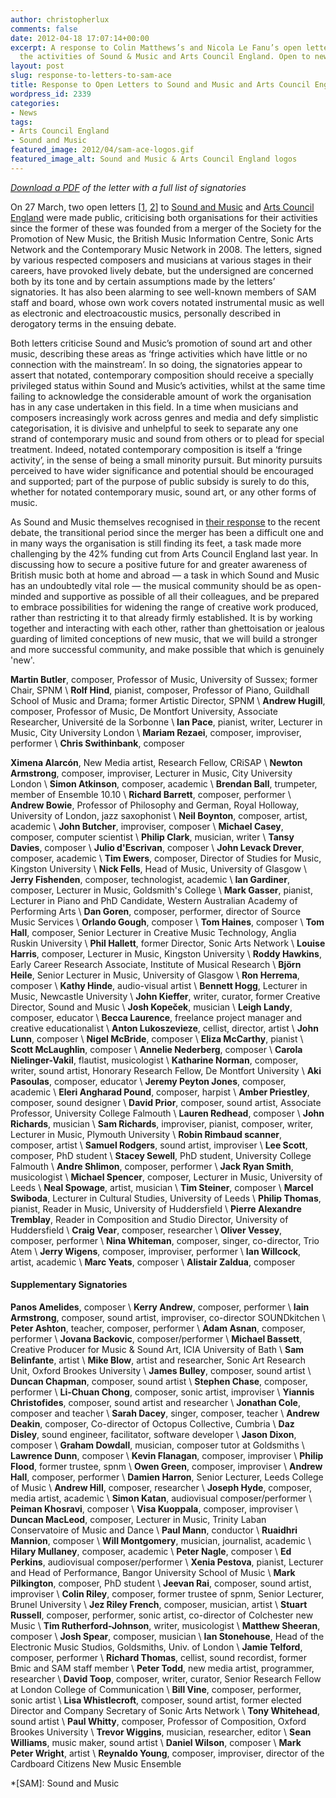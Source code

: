 ```yaml
---
author: christopherlux
comments: false
date: 2012-04-18 17:07:14+00:00
excerpt: A response to Colin Matthews’s and Nicola Le Fanu’s open letter criticising
  the activities of Sound & Music and Arts Council England. Open to new signatories.
layout: post
slug: response-to-letters-to-sam-ace
title: Response to Open Letters to Sound and Music and Arts Council England
wordpress_id: 2339
categories:
- News
tags:
- Arts Council England
- Sound and Music
featured_image: 2012/04/sam-ace-logos.gif
featured_image_alt: Sound and Music & Arts Council England logos
---
```


*[Download a PDF](/wp-content/uploads/2012/04/Letter-concerning-Sound-and-Music-with-signatories2.pdf) of the letter with a full list of signatories*

On 27 March, two open letters [[1](http://www.holstfoundation.org/index.php?pr=Open_Letter_to_SAM_and_ACE), [2](https://web.archive.org/web/20120401042518/http://www.rhinegold.co.uk/magazines/classical_music/news/classical_music_news_story.asp?id=1380)] to [Sound and Music](http://www.soundandmusic.org/) and [Arts Council England](http://www.artscouncil.org.uk/) were made public, criticising both organisations for their activities since the former of these was founded from a merger of the Society for the Promotion of New Music, the British Music Information Centre, Sonic Arts Network and the Contemporary Music Network in 2008. The letters, signed by various respected composers and musicians at various stages in their careers, have provoked lively debate, but the undersigned are concerned both by its tone and by certain assumptions made by the letters’ signatories. It has also been alarming to see well-known members of SAM staff and board, whose own work covers notated instrumental music as well as electronic and electroacoustic musics, personally described in derogatory terms in the ensuing debate.

Both letters criticise Sound and Music’s promotion of sound art and other music, describing these areas as ‘fringe activities which have little or no connection with the mainstream’. In so doing, the signatories appear to assert that notated, contemporary composition should receive a specially privileged status within Sound and Music’s activities, whilst at the same time failing to acknowledge the considerable amount of work the organisation has in any case undertaken in this field. In a time when musicians and composers increasingly work across genres and media and defy simplistic categorisation, it is divisive and unhelpful to seek to separate any one strand of contemporary music and sound from others or to plead for special treatment. Indeed, notated contemporary composition is itself a ‘fringe activity’, in the sense of being a small minority pursuit. But minority pursuits perceived to have wider significance and potential should be encouraged and supported; part of the purpose of public subsidy is surely to do this, whether for notated contemporary music, sound art, or any other forms of music.

As Sound and Music themselves recognised in [their response](http://www.soundandmusic.org/about/press/response-to-open-letter) to the recent debate, the transitional period since the merger has been a difficult one and in many ways the organisation is still finding its feet, a task made more challenging by the 42% funding cut from Arts Council England last year. In discussing how to secure a positive future for and greater awareness of British music both at home and abroad — a task in which Sound and Music has an undoubtedly vital role — the musical community should be as open-minded and supportive as possible of all their colleagues, and be prepared to embrace possibilities for widening the range of creative work produced, rather than restricting it to that already firmly established. It is by working together and interacting with each other, rather than ghettoisation or jealous guarding of limited conceptions of new music, that we will build a stronger and more successful community, and make possible that which is genuinely 'new'.

**Martin Butler**, composer, Professor of Music, University of Sussex; former Chair, SPNM \\
**Rolf Hind**, pianist, composer, Professor of Piano, Guildhall School of Music and Drama; former Artistic Director, SPNM \\
**Andrew Hugill**, composer, Professor of Music, De Montfort University, Associate Researcher, Université de la Sorbonne \\
**Ian Pace**, pianist, writer, Lecturer in Music, City University London \\
**Mariam Rezaei**, composer, improviser, performer \\
**Chris Swithinbank**, composer

**Ximena Alarcón**, New Media artist, Research Fellow, CRiSAP \\
**Newton Armstrong**, composer, improviser, Lecturer in Music, City University London \\
**Simon Atkinson**, composer, academic \\
**Brendan Ball**, trumpeter, member of Ensemble 10.10 \\
**Richard Barrett**, composer, performer \\
**Andrew Bowie**, Professor of Philosophy and German, Royal Holloway, University of London, jazz saxophonist \\
**Neil Boynton**, composer, artist, academic \\
**John Butcher**, improviser, composer \\
**Michael Casey**, composer, computer scientist \\
**Philip Clark**, musician, writer \\
**Tansy Davies**, composer \\
**Julio d'Escrivan**, composer \\
**John Levack Drever**, composer, academic \\
**Tim Ewers**, composer, Director of Studies for Music, Kingston University \\
**Nick Fells**, Head of Music, University of Glasgow \\
**Jerry Fishenden**, composer, technologist, academic \\
**Ian Gardiner**, composer, Lecturer in Music, Goldsmith's College \\
**Mark Gasser**, pianist, Lecturer in Piano and PhD Candidate, Western Australian Academy of Performing Arts \\
**Dan Goren**, composer, performer, director of Source Music Services \\
**Orlando Gough**, composer \\
**Tom Haines**, composer \\
**Tom Hall**, composer, Senior Lecturer in Creative Music Technology, Anglia Ruskin University \\
**Phil Hallett**, former Director, Sonic Arts Network \\
**Louise Harris**, composer, Lecturer in Music, Kingston University \\
**Roddy Hawkins**, Early Career Research Associate, Institute of Musical Research \\
**Björn Heile**, Senior Lecturer in Music, University of Glasgow \\
**Ron Herrema**, composer \\
**Kathy Hinde**, audio-visual artist \\
**Bennett Hogg**, Lecturer in Music, Newcastle University \\
**John Kieffer**, writer, curator, former Creative Director, Sound and Music \\
**Josh Kopeček**, musician \\
**Leigh Landy**, composer, educator \\
**Becca Laurence**, freelance project manager and creative educationalist \\
**Anton Lukoszevieze**, cellist, director, artist \\
**John Lunn**, composer \\
**Nigel McBride**, composer \\
**Eliza McCarthy**, pianist \\
**Scott McLaughlin**, composer \\
**Annelie Nederberg**, composer \\
**Carola Nielinger-Vakil**, flautist, musicologist \\
**Katharine Norman**, composer, writer, sound artist, Honorary Research Fellow, De Montfort University \\
**Aki Pasoulas**, composer, educator \\
**Jeremy Peyton Jones**, composer, academic \\
**Eleri Angharad Pound**, composer, harpist \\
**Amber Priestley**, composer, sound designer \\
**David Prior**, composer, sound artist, Associate Professor, University College Falmouth \\
**Lauren Redhead**, composer \\
**John Richards**, musician \\
**Sam Richards**, improviser, pianist, composer, writer, Lecturer in Music, Plymouth University \\
**Robin Rimbaud scanner**, composer, artist \\
**Samuel Rodgers**, sound artist, improviser \\
**Lee Scott**, composer, PhD student \\
**Stacey Sewell**, PhD student, University College Falmouth \\
**Andre Shlimon**, composer, performer \\
**Jack Ryan Smith**, musicologist \\
**Michael Spencer**, composer, Lecturer in Music, University of Leeds \\
**Neal Spowage**, artist, musician \\
**Tim Steiner**, composer \\
**Marcel Swiboda**, Lecturer in Cultural Studies, University of Leeds \\
**Philip Thomas**, pianist, Reader in Music, University of Huddersfield \\
**Pierre Alexandre Tremblay**, Reader in Composition and Studio Director, University of Huddersfield \\
**Craig Vear**, composer, researcher \\
**Oliver Vessey**, composer, performer \\
**Nina Whiteman**, composer, singer, co-director, Trio Atem \\
**Jerry Wigens**, composer, improviser, performer \\
**Ian Willcock**, artist, academic \\
**Marc Yeats**, composer \\
**Alistair Zaldua**, composer

#### Supplementary Signatories

**Panos Amelides**, composer \\
**Kerry Andrew**, composer, performer \\
**Iain Armstrong**, composer, sound artist, improviser, co-director SOUNDkitchen \\
**Peter Ashton**, teacher, composer, performer \\
**Adam Asnan**, composer, performer \\
**Jovana Backovic**, composer/performer \\
**Michael Bassett**, Creative Producer for Music & Sound Art, ICIA University of Bath \\
**Sam Belinfante**, artist \\
**Mike Blow**, artist and researcher, Sonic Art Research Unit, Oxford Brookes University \\
**James Bulley**, composer, sound artist \\
**Duncan Chapman**, composer, sound artist \\
**Stephen Chase**, composer, performer \\
**Li-Chuan Chong**, composer, sonic artist, improviser \\
**Yiannis Christofides**, composer, sound artist and researcher \\
**Jonathan Cole**, composer and teacher \\
**Sarah Dacey**, singer, composer, teacher \\
**Andrew Deakin**, composer, Co-director of Octopus Collective, Cumbria \\
**Daz Disley**, sound engineer, facilitator, software developer \\
**Jason Dixon**, composer \\
**Graham Dowdall**, musician, composer tutor at Goldsmiths \\
**Lawrence Dunn**, composer \\
**Kevin Flanagan**, composer, improviser \\
**Philip Flood**, former trustee, spnm \\
**Owen Green**, composer, improviser \\
**Andrew Hall**, composer, performer \\
**Damien Harron**, Senior Lecturer, Leeds College of Music \\
**Andrew Hill**, composer, researcher \\
**Joseph Hyde**, composer, media artist, academic \\
**Simon Katan**, audiovisual composer/performer \\
**Peiman Khosravi**, composer \\
**Visa Kuoppala**, composer, improviser \\
**Duncan MacLeod**, composer, Lecturer in Music, Trinity Laban Conservatoire of Music and Dance \\
**Paul Mann**, conductor \\
**Ruaidhri Mannion**, composer \\
**Will Montgomery**, musician, journalist, academic \\
**Hilary Mullaney**, composer, academic \\
**Peter Nagle**, composer \\
**Ed Perkins**, audiovisual composer/performer \\
**Xenia Pestova**, pianist, Lecturer and Head of Performance, Bangor University School of Music \\
**Mark Pilkington**, composer, PhD student \\
**Jeevan Rai**, composer, sound artist, improviser \\
**Colin Riley**, composer, former trustee of spnm, Senior Lecturer, Brunel University \\
**Jez Riley French**, composer, musician, artist \\
**Stuart Russell**, composer, performer, sonic artist, co-director of Colchester new Music \\
**Tim Rutherford-Johnson**, writer, musicologist \\
**Matthew Sheeran**, composer \\
**Josh Spear**, composer, musician \\
**Ian Stonehouse**, Head of the Electronic Music Studios, Goldsmiths, Univ. of London \\
**Jamie Telford**, composer, performer \\
**Richard Thomas**, cellist, sound recordist, former Bmic and SAM staff member \\
**Peter Todd**, new media artist, programmer, researcher \\
**David Toop**, composer, writer, curator, Senior Research Fellow at London College of Communication \\
**Bill Vine**, composer, performer, sonic artist \\
**Lisa Whistlecroft**, composer, sound artist, former elected Director and Company Secretary of Sonic Arts Network \\
**Tony Whitehead**, sound artist \\
**Paul Whitty**, composer, Professor of Composition, Oxford Brookes University \\
**Trevor Wiggins**, musician, researcher, editor \\
**Sean Williams**, music maker, sound artist \\
**Daniel Wilson**, composer \\
**Mark Peter Wright**, artist \\
**Reynaldo Young**, composer, improviser, director of the Cardboard Citizens New Music Ensemble

*[SAM]: Sound and Music
